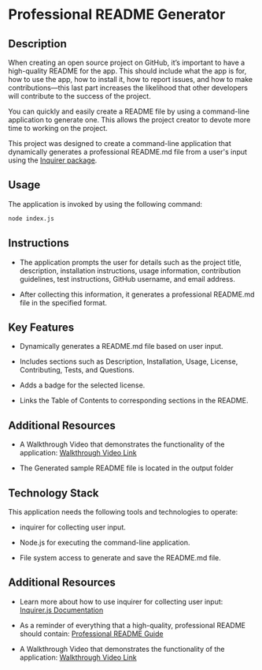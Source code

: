 # Professional README Generator

## Description

When creating an open source project on GitHub, it’s important to have a high-quality README for the app. This should include what the app is for, how to use the app, how to install it, how to report issues, and how to make contributions&mdash;this last part increases the likelihood that other developers will contribute to the success of the project. 

You can quickly and easily create a README file by using a command-line application to generate one. This allows the project creator to devote more time to working on the project.

This project was designed to create a command-line application that dynamically generates a professional README.md file from a user's input using the [Inquirer package](https://www.npmjs.com/package/inquirer).

## Usage

The application is invoked by using the following command:

```bash
node index.js
```

## Instructions

* The application prompts the user for details such as the project title, description, installation instructions, usage information, contribution guidelines, test instructions, GitHub username, and email address.

* After collecting this information, it generates a professional README.md file in the specified format.

## Key Features

* Dynamically generates a README.md file based on user input.

* Includes sections such as Description, Installation, Usage, License, Contributing, Tests, and Questions.

* Adds a badge for the selected license.

* Links the Table of Contents to corresponding sections in the README.

## Additional Resources

* A Walkthrough Video that demonstrates the functionality of the application: [Walkthrough Video Link](https://drive.google.com/file/d/1wInm0krN3UKv4i3dzMWnnoW5jVOXxFGM/view?usp=drive_link)

* The Generated sample README file is located in the output folder

## Technology Stack

This application needs the following tools and technologies to operate:

* inquirer for collecting user input.

* Node.js for executing the command-line application.

* File system access to generate and save the README.md file.


## Additional Resources

* Learn more about how to use inquirer for collecting user input: [Inquirer.js Documentation](https://www.npmjs.com/package/inquirer)

* As a reminder of everything that a high-quality, professional README should contain: [Professional README Guide](https://coding-boot-camp.github.io/full-stack/github/professional-readme-guide) 

* A Walkthrough Video that demonstrates the functionality of the application: [Walkthrough Video Link](https://drive.google.com/file/d/1wInm0krN3UKv4i3dzMWnnoW5jVOXxFGM/view?usp=sharing) 
